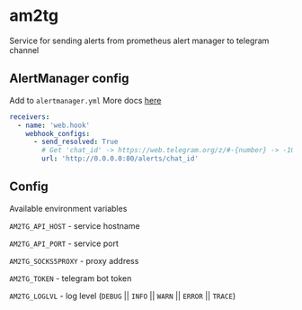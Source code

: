 # am2tg

Service for sending alerts from prometheus alert manager to telegram channel

## AlertManager config

Add to `alertmanager.yml`
More docs [here](https://prometheus.io/docs/alerting/latest/configuration/)

```yaml
receivers:
  - name: 'web.hook'
    webhook_configs:
      - send_resolved: True
        # Get 'chat_id' -> https://web.telegram.org/z/#-{number} -> -100{number}
        url: 'http://0.0.0.0:80/alerts/chat_id'
```

## Config

Available environment variables

`AM2TG_API_HOST` - service hostname

`AM2TG_API_PORT` - service port

`AM2TG_SOCKS5PROXY` - proxy address

`AM2TG_TOKEN` - telegram bot token

`AM2TG_LOGLVL` - log level (`DEBUG` || `INFO` || `WARN` || `ERROR` || `TRACE`)
    

